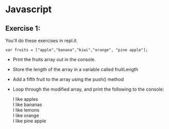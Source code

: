 # Javascript

## Exercise 1:

You'll do these exercises in repl.it. 

	var fruits = ["apple","banana","kiwi","orange", "pine apple"];

* Print the fruits array out in the console.
* Store the length of the array in a variable called fruitLength
* Add a fifth fruit to the array using the push() method
* Loop through the modified array, and print the following to the console:  

	I like apples  
	I like bananas  
	I like lemons  
	I like orange  
	I like pine apple  









